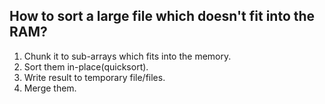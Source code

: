 ## How to sort a large file which doesn't fit into the RAM?
1. Chunk it to sub-arrays which fits into the memory.
2. Sort them in-place(quicksort).
3. Write result to temporary file/files.
4. Merge them.
